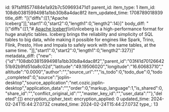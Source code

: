 id: 97fa1f8577484e1a92b7c509693471d1
parent_id: 
item_type: 1
item_id: 108db03815994981a1bb30b8a4dac8f2
item_updated_time: 1708789018939
title_diff: "[{\"diffs\":[[1,\"Apache Iceberg\"]],\"start1\":0,\"start2\":0,\"length1\":0,\"length2\":14}]"
body_diff: "[{\"diffs\":[[1,\"# [Apache Icebert](https://iceberg.apache.org/)\\\n\\\nIceberg is a high-performance format for huge analytic tables. Iceberg brings the reliability and simplicity of SQL tables to big data, while making it possible for engines like Spark, Trino, Flink, Presto, Hive and Impala to safely work with the same tables, at the same time. \"]],\"start1\":0,\"start2\":0,\"length1\":0,\"length2\":327}]"
metadata_diff: {"new":{"id":"108db03815994981a1bb30b8a4dac8f2","parent_id":"03f41d7012664251b92b9fd51da8c02d","latitude":"49.19506020","longitude":"16.60683710","altitude":"0.0000","author":"","source_url":"","is_todo":0,"todo_due":0,"todo_completed":0,"source":"joplin-desktop","source_application":"net.cozic.joplin-desktop","application_data":"","order":0,"markup_language":1,"is_shared":0,"share_id":"","conflict_original_id":"","master_key_id":"","user_data":""},"deleted":[]}
encryption_cipher_text: 
encryption_applied: 0
updated_time: 2024-02-24T15:44:27.073Z
created_time: 2024-02-24T15:44:27.073Z
type_: 13